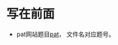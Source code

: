 # 写在前面

* pat网站题目[pat](https://pintia.cn/problem-sets/994805148990160896/problems/type/7)， 文件名对应题号。
